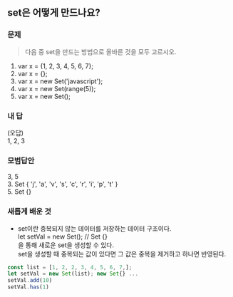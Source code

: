 ## set은 어떻게 만드나요?

### 문제

> 다음 중 set을 만드는 방법으로 올바른 것을 모두 고르시오.

1. var x = {1, 2, 3, 4, 5, 6, 7};
2. var x = {};
3. var x = new Set('javascript');
4. var x = new Set(range(5));
5. var x = new Set();

### 내 답

(오답)<br>
1, 2, 3

### 모범답안

3, 5 <br> 3. Set { 'j', 'a', 'v', 's', 'c', 'r', 'i', 'p', 't' }<br> 5. Set {}

### 새롭게 배운 것

-   set이란 중복되지 않는 데이터를 저장하는 데이터 구조이다.<br>
    let setVal = new Set(); // Set {}<br>
    을 통해 새로운 set을 생성할 수 있다.<br>
    set을 생성할 때 중복되는 값이 있다면 그 값은 중복을 제거하고 하나면 반영된다.

```js
const list = [1, 2, 2, 3, 4, 5, 6, 7,];
let setVal = new Set(list); new Set{} ...
setVal.add(10)
setVal.has(1)
```
